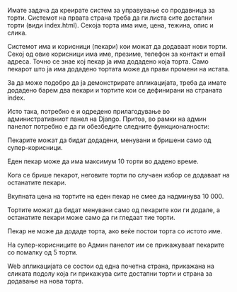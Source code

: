 Имате задача да креирате систем за управување со продавница за торти. Системот на првата страна треба да ги листа сите достапни торти (види index.html). Секоја торта има име, цена, тежина, опис и слика. 

Системот има и корисници (пекари) кои можат да додаваат нови торти. Секој од овие корисници има име, презиме, телефон за контакт и email адреса. Точно се знае кој пекар ја има додадено која торта. Само пекарот што ја има додадено тортата може да прави промени на истата. 

За да може подобро да ја демонстрирате апликацијата, треба да имате додадено барем два пекари и тортите кои се дефинирани на страната index.

Исто така, потребно е и одредено прилагодување во административниот панел на Django. Притоа, во рамки на админ панелот потребно е да ги обезбедите следните функционалности:

Пекарите можат да бидат додадени, менувани и бришени само од супер-корисници.

Еден пекар може да има максимум 10 торти во дадено време.

Кога се брише пекарот, неговите торти по случаен избор се додаваат на останатите пекари.

Вкупната цена на тортите на еден пекар не смее да надминува 10 000.

Тортите можат да бидат менувани само од пекарите кои ги додале, а останатите пекари може само да ги гледаат тие торти.

Пекар не може да додаде торта, ако веќе постои торта со истото име.

На супер-корисниците во Админ панелот им се прикажуваат пекарите со помалку од 5 торти.

Web апликацијата се состои од една почетна страна, прикажана на сликата подолу која ги прикажува сите достапни торти и страна за додавање на нова торта.